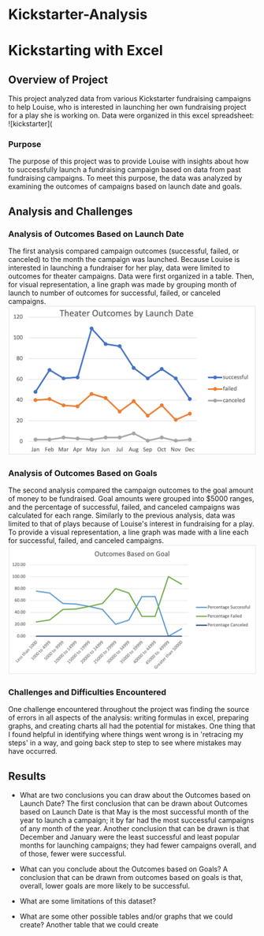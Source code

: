 # Kickstarter-Analysis

# Kickstarting with Excel

## Overview of Project
This project analyzed data from various Kickstarter fundraising campaigns to help Louise, who is interested in launching her own fundraising project for a play she is working on. Data were organized in this excel spreadsheet: ![kickstarter](

### Purpose
The purpose of this project was to provide Louise with insights about how to successfully launch a fundraising campaign based on data from past fundraising campaigns. To meet this purpose, the data was analyzed by examining the outcomes of campaigns based on launch date and goals. 

## Analysis and Challenges

### Analysis of Outcomes Based on Launch Date
The first analysis compared campaign outcomes (successful, failed, or canceled) to the month the campaign was launched. Because Louise is interested in launching a fundraiser for her play, data were limited to outcomes for theater campaigns. Data were first organized in a table. Then, for visual representation, a line graph was made by grouping month of launch to number of outcomes for successful, failed, or canceled campaigns.
![theater_outcomes_vs_launch](images/theater_outcomes_vs_launch.png)

### Analysis of Outcomes Based on Goals
The second analysis compared the campaign outcomes to the goal amount of money to be fundraised. Goal amounts were grouped into $5000 ranges, and the percentage of successful, failed, and canceled campaigns was calculated for each range. Similarly to the previous analysis, data was limited to that of plays because of Louise's interest in fundraising for a play. To provide a visual representation, a line graph was made with a line each for successful, failed, and canceled campaigns. 
![outcomes_based_on_goals](images/outcomes_vs_goals.png)

### Challenges and Difficulties Encountered
One challenge encountered throughout the project was finding the source of errors in all aspects of the analysis: writing formulas in excel, preparing graphs, and creating charts all had the potential for mistakes. One thing that I found helpful in identifying where things went wrong is in 'retracing my steps' in a way, and going back step to step to see where mistakes may have occurred. 

## Results

- What are two conclusions you can draw about the Outcomes based on Launch Date?
The first conclusion that can be drawn about Outcomes based on Launch Date is that May is the most successful month of the year to launch a campaign; it by far had the most successful campaigns of any month of the year. Another conclusion that can be drawn is that December and January were the least successful and least popular months for launching campaigns; they had fewer campaigns overall, and of those, fewer were successful.  

- What can you conclude about the Outcomes based on Goals?
A conclusion that can be drawn from outcomes based on goals is that, overall, lower goals are more likely to be successful. 

- What are some limitations of this dataset?

- What are some other possible tables and/or graphs that we could create?
Another table that we could create 
